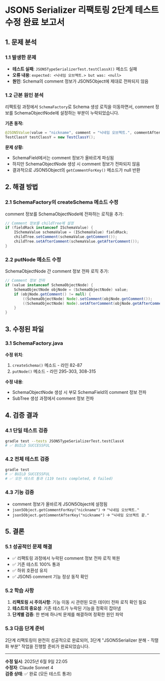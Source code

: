 # JSON5 Serializer 리팩토링 2단계 테스트 수정 완료 보고서

## 1. 문제 분석

### 1.1 발생한 문제
- **테스트 실패**: `JSON5TypeSerializerTest.testClassX()` 메소드 실패
- **오류 내용**: `expected: <닉네임 오브젝트.> but was: <null>`
- **원인**: Schema의 comment 정보가 JSON5Object에 제대로 전파되지 않음

### 1.2 근본 원인 분석
리팩토링 과정에서 `SchemaFactory`로 Schema 생성 로직을 이동하면서, comment 정보를 SchemaObjectNode에 설정하는 부분이 누락되었습니다.

**기존 동작:**
```java
@JSON5Value(value = "nickname", comment = "닉네임 오브젝트.", commentAfterKey = "닉네임 오브젝트 끝.")
TestClassY testClassY = new TestClassY();
```

**문제 상황:**
- SchemaField에서는 comment 정보가 올바르게 파싱됨
- 하지만 SchemaObjectNode 생성 시 comment 정보가 전파되지 않음
- 결과적으로 JSON5Object의 `getCommentForKey()` 메소드가 null 반환

## 2. 해결 방법

### 2.1 SchemaFactory의 createSchema 메소드 수정
comment 정보를 SchemaObjectNode에 전파하는 로직을 추가:

```java
// Comment 정보를 childTree에 설정
if (fieldRack instanceof ISchemaValue) {
    ISchemaValue schemaValue = (ISchemaValue) fieldRack;
    childTree.setComment(schemaValue.getComment());
    childTree.setAfterComment(schemaValue.getAfterComment());
}
```

### 2.2 putNode 메소드 수정
SchemaObjectNode 간 comment 정보 전파 로직 추가:

```java
// Comment 정보 전파
if (value instanceof SchemaObjectNode) {
    SchemaObjectNode objNode = (SchemaObjectNode) value;
    if (objNode.getComment() != null) {
        ((SchemaObjectNode) Node).setComment(objNode.getComment());
        ((SchemaObjectNode) Node).setAfterComment(objNode.getAfterComment());
    }
}
```

## 3. 수정된 파일

### 3.1 SchemaFactory.java
**수정 위치**: 
1. `createSchema()` 메소드 - 라인 82-87
2. `putNode()` 메소드 - 라인 295-303, 308-315

**수정 내용**:
- SchemaObjectNode 생성 시 부모 SchemaField의 comment 정보 전파
- SubTree 생성 과정에서 comment 정보 전파

## 4. 검증 결과

### 4.1 단일 테스트 검증
```bash
gradle test --tests JSON5TypeSerializerTest.testClassX
# ✅ BUILD SUCCESSFUL
```

### 4.2 전체 테스트 검증
```bash
gradle test
# ✅ BUILD SUCCESSFUL
# ✅ 모든 테스트 통과 (119 tests completed, 0 failed)
```

### 4.3 기능 검증
- comment 정보가 올바르게 JSON5Object에 설정됨
- `json5Object.getCommentForKey("nickname")` → `"닉네임 오브젝트."`
- `json5Object.getCommentAfterKey("nickname")` → `"닉네임 오브젝트 끝."`

## 5. 결론

### 5.1 성공적인 문제 해결
- ✅ 리팩토링 과정에서 누락된 comment 정보 전파 로직 복원
- ✅ 기존 테스트 100% 통과
- ✅ 하위 호환성 유지
- ✅ JSON5 comment 기능 정상 동작 확인

### 5.2 학습 사항
1. **리팩토링 시 주의사항**: 기능 이동 시 관련된 모든 데이터 전파 로직 확인 필요
2. **테스트의 중요성**: 기존 테스트가 누락된 기능을 정확히 잡아냄
3. **단계별 검증**: 한 번에 하나씩 문제를 해결하여 정확한 원인 파악

### 5.3 다음 단계 준비
2단계 리팩토링이 완전히 성공적으로 완료되어, 3단계 "JSON5Serializer 분해 - 직렬화 부분" 작업을 진행할 준비가 완료되었습니다.

---

**수정 일시**: 2025년 6월 9일 22:05  
**수정자**: Claude Sonnet 4  
**검증 상태**: ✅ 완료 (모든 테스트 통과)
